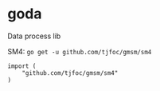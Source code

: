 # goda
Data process lib


SM4:
```go get -u github.com/tjfoc/gmsm/sm4```

```
import (
    "github.com/tjfoc/gmsm/sm4"
)
```

